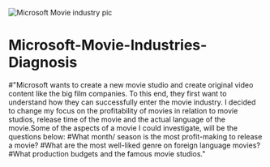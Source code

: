 ![Microsoft Movie industry pic](https://user-images.githubusercontent.com/84867684/211162290-a006a9d3-1f68-4a66-96a5-421d4a146f37.jpg)
# Microsoft-Movie-Industries-Diagnosis
#"Microsoft wants to create a new movie studio and create original video content like the big film companies. To this end, they first want to understand how they can successfully enter the movie industry. I decided to change my focus on the profitability of movies in relation to movie studios, release time of the movie and the actual language of the movie.Some of the aspects of a movie I could investigate, will be the questions below:
#What month/ season is the most profit-making to release a movie?
#What are the most well-liked genre on foreign language movies?
#What production budgets and the famous movie studios."

